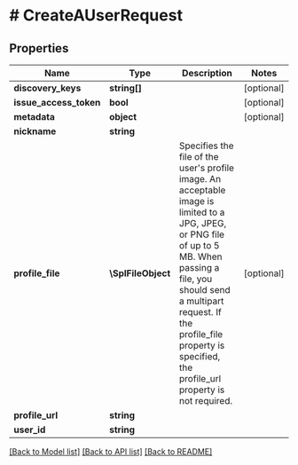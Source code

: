 # # CreateAUserRequest

## Properties

Name | Type | Description | Notes
------------ | ------------- | ------------- | -------------
**discovery_keys** | **string[]** |  | [optional]
**issue_access_token** | **bool** |  | [optional]
**metadata** | **object** |  | [optional]
**nickname** | **string** |  |
**profile_file** | **\SplFileObject** | Specifies the file of the user&#39;s profile image. An acceptable image is limited to a JPG, JPEG, or PNG file of up to 5 MB. When passing a file, you should send a multipart request. If the profile_file property is specified, the profile_url property is not required. | [optional]
**profile_url** | **string** |  |
**user_id** | **string** |  |

[[Back to Model list]](../../README.md#models) [[Back to API list]](../../README.md#endpoints) [[Back to README]](../../README.md)
